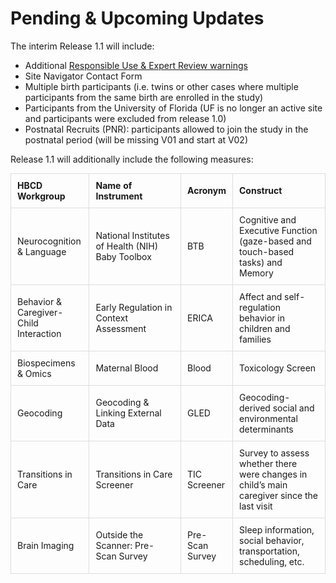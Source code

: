 # Pending & Upcoming Updates
The interim Release 1.1 will include:

- Additional [Responsible Use & Expert Review warnings](../measures/index.md#responsible-use-expert-review-warnings)
- Site Navigator Contact Form
- Multiple birth participants (i.e. twins or other cases where multiple participants from the same birth are enrolled in the study)
- Participants from the University of Florida (UF is no longer an active site and participants were excluded from release 1.0)
- Postnatal Recruits (PNR): participants allowed to join the study in the postnatal period (will be missing V01 and start at V02)

Release 1.1 will additionally include the following measures:

<table style="width: 100%; border-collapse: collapse; table-layout: fixed; font-size: 14px;">
  <thead>
    <tr>
      <th style="width: 25%; border: 1px solid #ddd; padding: 10px; text-align: left; word-wrap: break-word; white-space: normal; font-size: 14px;">HBCD Workgroup</th>
      <th style="width: 30%; border: 1px solid #ddd; padding: 10px; text-align: left; word-wrap: break-word; white-space: normal; font-size: 14px;">Name of Instrument</th>
      <th style="width: 15%; border: 1px solid #ddd; padding: 10px; text-align: left; word-wrap: break-word; white-space: normal; font-size: 14px;">Acronym</th>
      <th style="width: 30%; border: 1px solid #ddd; padding: 10px; text-align: left; word-wrap: break-word; white-space: normal; font-size: 14px;">Construct</th>
    </tr>
  </thead>
  <tbody>
    <tr>
      <td style="border: 1px solid #ddd; padding: 10px; word-wrap: break-word; white-space: normal;">Neurocognition & Language</td>
      <td style="border: 1px solid #ddd; padding: 10px; word-wrap: break-word; white-space: normal;">National Institutes of Health (NIH) Baby Toolbox</td>
      <td style="border: 1px solid #ddd; padding: 10px; word-wrap: break-word; white-space: normal;">BTB</td>
      <td style="border: 1px solid #ddd; padding: 10px; word-wrap: break-word; white-space: normal;">Cognitive and Executive Function (gaze-based and touch-based tasks) and Memory</td>
    </tr>
    <tr>
      <td style="border: 1px solid #ddd; padding: 10px; word-wrap: break-word; white-space: normal;">Behavior & Caregiver-Child Interaction</td>
      <td style="border: 1px solid #ddd; padding: 10px; word-wrap: break-word; white-space: normal;">Early Regulation in Context Assessment</td>
      <td style="border: 1px solid #ddd; padding: 10px; word-wrap: break-word; white-space: normal;">ERICA</td>
      <td style="border: 1px solid #ddd; padding: 10px; word-wrap: break-word; white-space: normal;">Affect and self-regulation behavior in children and families</td>
    </tr>
    <tr>
      <td style="border: 1px solid #ddd; padding: 10px; word-wrap: break-word; white-space: normal;">Biospecimens & Omics</td>
      <td style="border: 1px solid #ddd; padding: 10px; word-wrap: break-word; white-space: normal;">Maternal Blood</td>
      <td style="border: 1px solid #ddd; padding: 10px; word-wrap: break-word; white-space: normal;">Blood</td>
      <td style="border: 1px solid #ddd; padding: 10px; word-wrap: break-word; white-space: normal;">Toxicology Screen</td>
    </tr>
    <tr>
      <td style="border: 1px solid #ddd; padding: 10px; word-wrap: break-word; white-space: normal;">Geocoding</td>
      <td style="border: 1px solid #ddd; padding: 10px; word-wrap: break-word; white-space: normal;">Geocoding & Linking External Data</td>
      <td style="border: 1px solid #ddd; padding: 10px; word-wrap: break-word; white-space: normal;">GLED</td>
      <td style="border: 1px solid #ddd; padding: 10px; word-wrap: break-word; white-space: normal;">Geocoding-derived social and environmental determinants</td>
    </tr>
    <tr>
      <td style="border: 1px solid #ddd; padding: 10px; word-wrap: break-word; white-space: normal;">Transitions in Care</td>
      <td style="border: 1px solid #ddd; padding: 10px; word-wrap: break-word; white-space: normal;">Transitions in Care Screener</td>
      <td style="border: 1px solid #ddd; padding: 10px; word-wrap: break-word; white-space: normal;">TIC Screener</td>
      <td style="border: 1px solid #ddd; padding: 10px; word-wrap: break-word; white-space: normal;">Survey to assess whether there were changes in child’s main caregiver since the last visit</td>
    </tr>
    <tr>
      <td style="border: 1px solid #ddd; padding: 10px; word-wrap: break-word; white-space: normal;">Brain Imaging</td>
      <td style="border: 1px solid #ddd; padding: 10px; word-wrap: break-word; white-space: normal;">Outside the Scanner: Pre-Scan Survey</td>
      <td style="border: 1px solid #ddd; padding: 10px; word-wrap: break-word; white-space: normal;">Pre-Scan Survey</td>
      <td style="border: 1px solid #ddd; padding: 10px; word-wrap: break-word; white-space: normal;">Sleep information, social behavior, transportation, scheduling, etc.</td>
    </tr>
  </tbody>
</table>




